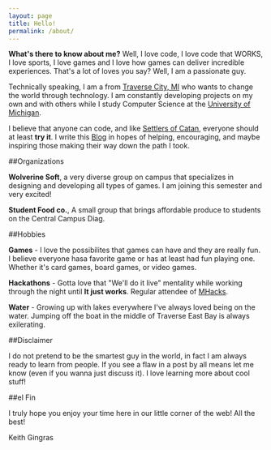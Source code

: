 ```yaml
---
layout: page
title: Hello!
permalink: /about/
---
```


**What's there to know about me?** Well, I love code, I love code that WORKS, I love sports, I love games and I love how games can deliver incredible experiences. That's a lot of loves you say? Well, I am a passionate guy.

Technically speaking, I am a from [Traverse City, MI](http://traversecity.com) who wants to change the world through technology. I am constantly developing projects on my own and with others while I study Computer Science at the [University of Michigan](http://umich.edu).

I believe that anyone can code, and like [Settlers of Catan](http://catan.com), everyone should at least **try it**. I write this [Blog](http://kgingras.github.io/blog/) in hopes of helping, encouraging, and maybe inspiring those making their way down the path I took. 

##Organizations

**Wolverine Soft**, a very diverse group on campus that specializes in designing and developing all types of games. I am joining this semester and very excited!

**Student Food co.**, A small group that brings affordable produce to students on the Central Campus Diag.

##Hobbies

**Games** - I love the possibilites that games can have and they are really fun. I believe everyone hasa favorite game or has at least had fun playing one. Whether it's card games, board games, or video games.

**Hackathons** - Gotta love that "We'll do it live" mentality while working through the night until **It just works**. Regular attendee of [MHacks](http://mhacks.org).

**Water** - Growing up with lakes everywhere I've always loved being on the water. Jumping off the boat in the middle of Traverse East Bay is always exilerating.

##Disclaimer

I do not pretend to be the smartest guy in the world, in fact I am always ready to learn from people. If you see a flaw in a post by all means let me know (even if you wanna just discuss it). I love learning more about cool stuff!

##el Fin

I truly hope you enjoy your time here in our little corner of the web! All the best!

Keith Gingras

